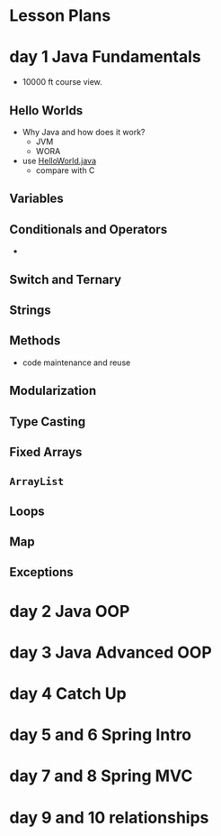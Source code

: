 # Lesson Plans

# day 1 Java Fundamentals

- 10000 ft course view.

## Hello Worlds


- Why Java and how does it work?
  - JVM
  - WORA 
- use [HelloWorld.java](./day01/HelloWorld.java)
  - compare with C

## Variables

## Conditionals and Operators

- 

## Switch and Ternary

## Strings

## Methods

- code maintenance and reuse

## Modularization

## Type Casting

## Fixed Arrays

## `ArrayList`

## Loops

## Map

## Exceptions




# day 2 Java OOP


# day 3 Java Advanced OOP


# day 4 Catch Up


# day 5 and 6 Spring Intro


# day 7 and 8 Spring MVC


# day 9 and 10 relationships
